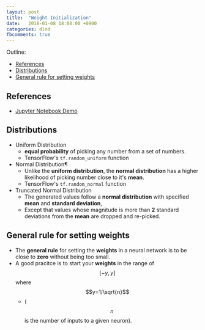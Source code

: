 ```yaml
---
layout: post
title:  "Weight Initialization"
date:   2018-01-08 18:00:00 +0900
categories: dlnd
fbcomments: true
---
```


Outline:

- [References](#references)
- [Distributions](#distributions)
- [General rule for setting weights](#general-rule-for-setting-weights)

## References
- [Jupyter Notebook Demo](https://github.com/byam/dlnd/blob/master/3.ConvolutionalNeuralNetworks/weight-initialization/weight_initialization.ipynb)

## Distributions

* Uniform Distribution
    - **equal probability** of picking any number from a set of numbers. 
    -  TensorFlow's `tf.random_uniform` function
* Normal Distribution¶
    - Unlike the **uniform distribution**, the **normal distribution** has a higher likelihood of picking number close to it's **mean**. 
    - TensorFlow's `tf.random_normal` function
* Truncated Normal Distribution
    - The generated values follow a **normal distribution** with specified **mean** and **standard deviation**, 
    - Except that values whose magnitude is more than **2** standard deviations from the **mean** are dropped and re-picked.

## General rule for setting weights

* The **general rule** for setting the **weights** in a neural network is to be close to **zero** without being too small. 
* A good pracitce is to start your **weights** in the range of $$[-y, y]$$ where $$y=1/\sqrt{n}$$ 
    - ($$n$$ is the number of inputs to a given neuron).



